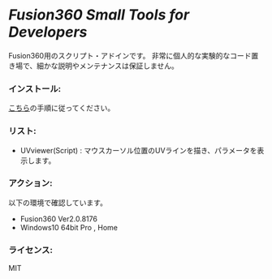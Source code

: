 # ***Fusion360 Small Tools for Developers***
Fusion360用のスクリプト・アドインです。
非常に個人的な実験的なコード置き場で、細かな説明やメンテナンスは保証しません。

### インストール:
[こちら](https://knowledge.autodesk.com/ja/support/fusion-360/troubleshooting/caas/sfdcarticles/sfdcarticles/JPN/How-to-install-an-ADD-IN-and-Script-in-Fusion-360.html)の手順に従ってください。

### リスト:
+ UVviewer(Script) : マウスカーソル位置のUVラインを描き、パラメータを表示します。

### アクション:
以下の環境で確認しています。
 + Fusion360 Ver2.0.8176
 + Windows10 64bit Pro , Home

### ライセンス:
MIT
